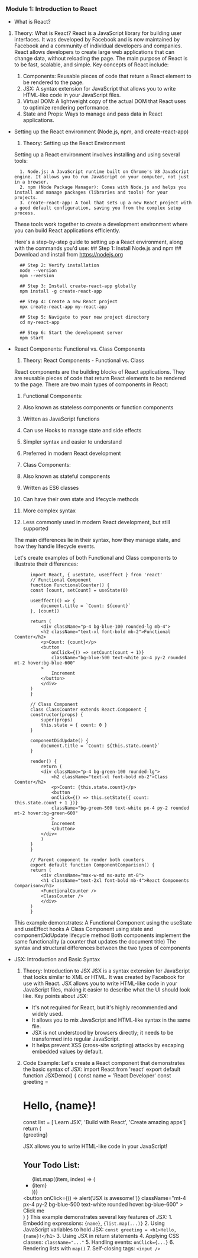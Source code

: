 ### **Module 1: Introduction to React**

- What is React?

1. Theory: What is React?
   React is a JavaScript library for building user interfaces. It was developed by Facebook and is now maintained by Facebook and a community of individual developers and companies. React allows developers to create large web applications that can change data, without reloading the page. The main purpose of React is to be fast, scalable, and simple.
   Key concepts of React include:

    1. Components: Reusable pieces of code that return a React element to be rendered to the page.
    2. JSX: A syntax extension for JavaScript that allows you to write HTML-like code in your JavaScript files.
    3. Virtual DOM: A lightweight copy of the actual DOM that React uses to optimize rendering performance.
    4. State and Props: Ways to manage and pass data in React applications.

- Setting up the React environment (Node.js, npm, and create-react-app)
    1. Theory: Setting up the React Environment

    Setting up a React environment involves installing and using several tools:

        1. Node.js: A JavaScript runtime built on Chrome's V8 JavaScript engine. It allows you to run JavaScript on your computer, not just in a browser.
        2. npm (Node Package Manager): Comes with Node.js and helps you install and manage packages (libraries and tools) for your projects.
        3. create-react-app: A tool that sets up a new React project with a good default configuration, saving you from the complex setup process.

    These tools work together to create a development environment where you can build React applications efficiently.

    Here's a step-by-step guide to setting up a React environment, along with the commands you'd use:
        ## Step 1: Install Node.js and npm
        ## Download and install from https://nodejs.org

        ## Step 2: Verify installation
        node --version
        npm --version

        ## Step 3: Install create-react-app globally
        npm install -g create-react-app

        ## Step 4: Create a new React project
        npx create-react-app my-react-app

        ## Step 5: Navigate to your new project directory
        cd my-react-app

        ## Step 6: Start the development server
        npm start 

- React Components: Functional vs. Class Components

    1. Theory: React Components - Functional vs. Class


    React components are the building blocks of React applications. They are reusable pieces of code that return React elements to be rendered to the page. There are two main types of components in React:

    1. Functional Components:

    1. Also known as stateless components or function components
    2. Written as JavaScript functions
    3. Can use Hooks to manage state and side effects
    4. Simpler syntax and easier to understand
    5. Preferred in modern React development

    2. Class Components:

    1. Also known as stateful components
    2. Written as ES6 classes
    3. Can have their own state and lifecycle methods
    4. More complex syntax
    5. Less commonly used in modern React development, but still supported

    The main differences lie in their syntax, how they manage state, and how they handle lifecycle events.

    Let's create examples of both Functional and Class components to illustrate their differences:

            import React, { useState, useEffect } from 'react'
            // Functional Component
            function FunctionalCounter() {
            const [count, setCount] = useState(0)

            useEffect(() => {
                document.title = `Count: ${count}`
            }, [count])

            return (
                <div className="p-4 bg-blue-100 rounded-lg mb-4">
                <h2 className="text-xl font-bold mb-2">Functional Counter</h2>
                <p>Count: {count}</p>
                <button
                    onClick={() => setCount(count + 1)}
                    className="bg-blue-500 text-white px-4 py-2 rounded mt-2 hover:bg-blue-600"
                >
                    Increment
                </button>
                </div>
            )
            }

            // Class Component
            class ClassCounter extends React.Component {
            constructor(props) {
                super(props)
                this.state = { count: 0 }
            }

            componentDidUpdate() {
                document.title = `Count: ${this.state.count}`
            }

            render() {
                return (
                <div className="p-4 bg-green-100 rounded-lg">
                    <h2 className="text-xl font-bold mb-2">Class Counter</h2>
                    <p>Count: {this.state.count}</p>
                    <button
                    onClick={() => this.setState({ count: this.state.count + 1 })}
                    className="bg-green-500 text-white px-4 py-2 rounded mt-2 hover:bg-green-600"
                    >
                    Increment
                    </button>
                </div>
                )
            }
            }

            // Parent component to render both counters
            export default function ComponentComparison() {
            return (
                <div className="max-w-md mx-auto mt-8">
                <h1 className="text-2xl font-bold mb-4">React Components Comparison</h1>
                <FunctionalCounter />
                <ClassCounter />
                </div>
            )
            }    

    This example demonstrates:
        A Functional Component using the useState and useEffect hooks
        A Class Component using state and componentDidUpdate lifecycle method
        Both components implement the same functionality (a counter that updates the document title)
        The syntax and structural differences between the two types of components
        
    
- JSX: Introduction and Basic Syntax

    1. Theory: Introduction to JSX
        JSX is a syntax extension for JavaScript that looks similar to XML or HTML. It was created by Facebook for use with React. JSX allows you to write HTML-like code in your JavaScript files, making it easier to describe what the UI should look like. Key points about JSX:

        - It's not required for React, but it's highly recommended and widely used.
        - It allows you to mix JavaScript and HTML-like syntax in the same file.
        - JSX is not understood by browsers directly; it needs to be transformed into regular JavaScript.
        - It helps prevent XSS (cross-site scripting) attacks by escaping embedded values by default.


    2. Code Example:
        Let's create a React component that demonstrates the basic syntax of JSX:
                import React from 'react'
                export default function JSXDemo() {
                const name = 'React Developer'
                const greeting = <h1>Hello, {name}!</h1>
                const list = ['Learn JSX', 'Build with React', 'Create amazing apps']
                return (
                    <div className="p-6 max-w-md mx-auto bg-white rounded-xl shadow-md">
                    {greeting}
                    <p className="mt-4 text-gray-600">
                        JSX allows you to write HTML-like code in your JavaScript!
                    </p>
                    <div className="mt-4">
                        <h2 className="text-lg font-semibold">Your Todo List:</h2>
                        <ul className="list-disc list-inside">
                        {list.map((item, index) => (
                            <li key={index} className="text-blue-600">
                            {item}
                            </li>
                        ))}
                        </ul>
                    </div>
                    <button
                        onClick={() => alert('JSX is awesome!')}
                        className="mt-4 px-4 py-2 bg-blue-500 text-white rounded hover:bg-blue-600"
                    >
                        Click me
                    </button>
                    </div>
                        )
                    }
            This example demonstrates several key features of JSX:
            1. Embedding expressions: `{name}`, `{list.map(...)}`
            2. Using JavaScript variables to hold JSX: `const greeting = <h1>Hello, {name}!</h1>`
            3. Using JSX in return statements
            4. Applying CSS classes: `className="..."`
            5. Handling events: `onClick={...}`
            6. Rendering lists with `map()`
            7. Self-closing tags: `<input />`


